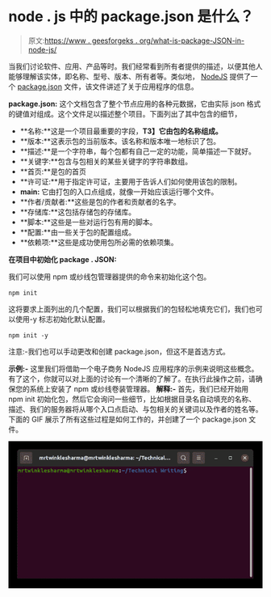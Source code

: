 # node . js 中的 package.json 是什么？

> 原文:[https://www . geesforgeks . org/what-is-package-JSON-in-node-js/](https://www.geeksforgeeks.org/what-is-package-json-in-node-js/)

当我们讨论软件、应用、产品等时。我们经常看到所有者提供的描述，以便其他人能够理解该实体，即名称、型号、版本、所有者等。类似地， [NodeJS](https://www.geeksforgeeks.org/nodejs-tutorials/) 提供了一个 [package.json](https://www.geeksforgeeks.org/node-js-package-json/) 文件，该文件讲述了关于应用程序的信息。

**package.json:** 这个文档包含了整个节点应用的各种元数据，它由实际 json 格式的键值对组成。这个文件足以描述整个项目。下面列出了其中包含的细节，

*   **名称:**这是一个项目最重要的字段，**T3】它由包的名称组成。**
*   **版本:**这表示包的当前版本。该名称和版本唯一地标识了包。
*   **描述:**是一个字符串，每个包都有自己一定的功能，简单描述一下就好。
*   **关键字:**包含与包相关的某些关键字的字符串数组。
*   **首页:**是包的首页
*   **许可证:**用于指定许可证，主要用于告诉人们如何使用该包的限制。
*   **main:** 它由打包的入口点组成，就像一开始应该运行哪个文件。
*   **作者/贡献者:**这些是包的作者和贡献者的名字。
*   **存储库:**这包括存储包的存储库。
*   **脚本:**这些是一些对运行包有用的脚本。
*   **配置:**由一些关于包的配置组成。
*   **依赖项:**这些是成功使用包所必需的依赖项集。

**在项目中初始化 package . JSON:**

我们可以使用 npm 或纱线包管理器提供的命令来初始化这个包。

```
npm init 
```

这将要求上面列出的几个配置，我们可以根据我们的包轻松地填充它们，我们也可以使用-y 标志初始化默认配置。

```
npm init -y
```

注意:-我们也可以手动更改和创建 package.json，但这不是首选方式。

**示例:-** 这里我们将借助一个电子商务 NodeJS 应用程序的示例来说明这些概念。有了这个，你就可以对上面的讨论有一个清晰的了解了。在执行此操作之前，请确保您的系统上安装了 npm 或纱线卷装管理器。
**解释:-** 首先，我们已经开始用 npm init 初始化包，然后它会询问一些细节，比如根据目录名自动填充的名称、描述、我们的服务器将从哪个入口点启动、与包相关的关键词以及作者的姓名等。下面的 GIF 展示了所有这些过程是如何工作的，并创建了一个 package.json 文件。

![](img/f769cf9e09d5f9f8165dd200c3222ae6.png)